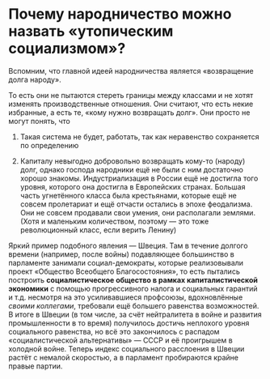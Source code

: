 # Почему народничество можно назвать «утопическим социализмом»?

Вспомним, что главной идеей народничества является «возвращение долга народу».

То есть они не пытаются стереть границы между классами и не хотят изменять производственные отношения. Они считают, что есть некие избранные, а есть те, «кому нужно возвращать долг». Они просто не могут понять, что 

1) Такая система не будет, работать, так как неравенство сохраняется по определению

2) Капиталу невыгодно добровольно возвращать кому-то (народу) долг, однако господа народники ещё не были с ним достаточно хорошо знакомы. Индустриализация в России ещё не достигла того уровня, которого она достигла в Европейских странах. Большая часть угнетённого класса была крестьянами, которые ещё не совсем пролетариат и ещё отчасти остались в эпохе феодализма. Они не совсем продавали свои умения, они располагали землями. (Хотя и маленьким количеством, поэтому — это тоже революционный класс, если верить Ленину)

Яркий пример подобного явления — Швеция. Там в течение долгого времени (например, после войны) подавляющее большинство в парламенте занимали социал-демократы, которые реализовывали проект «Общество Всеобщего Благосостояния», то есть пытались построить **социалистическое общество в рамках капиталистической экономики** с помощью прогрессивного налога и социальных гарантий и т.д. несмотря на это усиливавшиеся профсоюзы, вдохновлённые *своими коллегами*, требовали ещё большего равенства возможностей. В итоге в Швеции (в том числе, за счёт нейтралитета в войне и развития промышленности в то время) получилось достичь неплохого уровня социального равенства, но всё это закончилось с распадом «социалистической альтернативы» — СССР и её проигрышем в холодной войне. Теперь индекс социального расслоения в Швеции растёт с немалой скоростью, а в парламент пробираются крайне правые партии.
